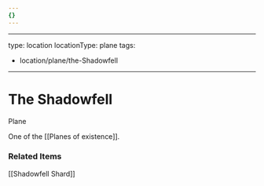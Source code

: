 ```yaml
---
{}
---
```


---
type: location
locationType: plane
tags: 
- location/plane/the-Shadowfell
---

# The Shadowfell
Plane

One of the [[Planes of existence]]. 

### Related Items
[[Shadowfell Shard]]
